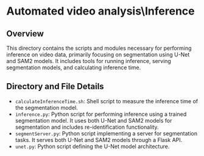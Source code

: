 # Automated video analysis\Inference

## Overview

This directory contains the scripts and modules necessary for performing inference on video data, primarily focusing on segmentation using U-Net and SAM2 models. It includes tools for running inference, serving segmentation models, and calculating inference time.

## Directory and File Details

*   `calculateInferenceTime.sh`: Shell script to measure the inference time of the segmentation model.
*   `inference.py`: Python script for performing inference using a trained segmentation model. It uses both U-Net and SAM2 models for segmentation and includes re-identification functionality.
*   `segmentServer.py`: Python script implementing a server for segmentation tasks. It serves both U-Net and SAM2 models through a Flask API.
*   `unet.py`: Python script defining the U-Net model architecture.